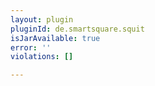 ```yaml
---
layout: plugin
pluginId: de.smartsquare.squit
isJarAvailable: true
error: ''
violations: []

---
```

